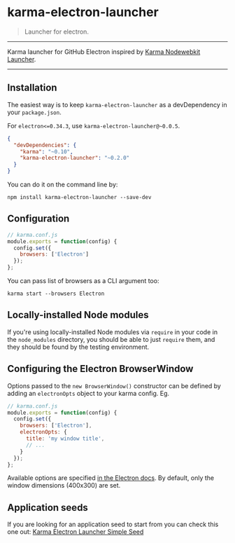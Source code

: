 # karma-electron-launcher

> Launcher for electron.

---

Karma launcher for GitHub Electron inspired by [Karma Nodewebkit Launcher](https://github.com/intelligentgolf/karma-nodewebkit-launcher).

---

## Installation

The easiest way is to keep `karma-electron-launcher` as a devDependency in your `package.json`.

For `electron<=0.34.3`, use `karma-electron-launcher@~0.0.5`.

```json
{
  "devDependencies": {
    "karma": "~0.10",
    "karma-electron-launcher": "~0.2.0"
  }
}
```

You can do it on the command line by:

    npm install karma-electron-launcher --save-dev

## Configuration

```javascript
// karma.conf.js
module.exports = function(config) {
  config.set({
    browsers: ['Electron']
  });
};
```


You can pass list of browsers as a CLI argument too:

    karma start --browsers Electron

## Locally-installed Node modules

If you're using locally-installed Node modules via `require` in your code in the `node_modules` directory, you should be able to just `require` them, and they should be found by the testing environment.


## Configuring the Electron BrowserWindow

Options passed to the `new BrowserWindow()` constructor can be defined by adding an `electronOpts` object to your karma config. Eg.

```javascript
// karma.conf.js
module.exports = function(config) {
  config.set({
    browsers: ['Electron'],
    electronOpts: {
      title: 'my window title',
      // ...
    }
  });
};
```

Available options are specified
[in the Electron docs](https://github.com/atom/electron/blob/master/docs/api/browser-window.md#new-browserwindowoptions). By default, only the window dimensions (400x300) are set.

## Application seeds

If you are looking for an application seed to start from you can check this one out:
[Karma Electron Launcher Simple Seed](https://github.com/lele85/karma-electron-launcher-simple-seed)
